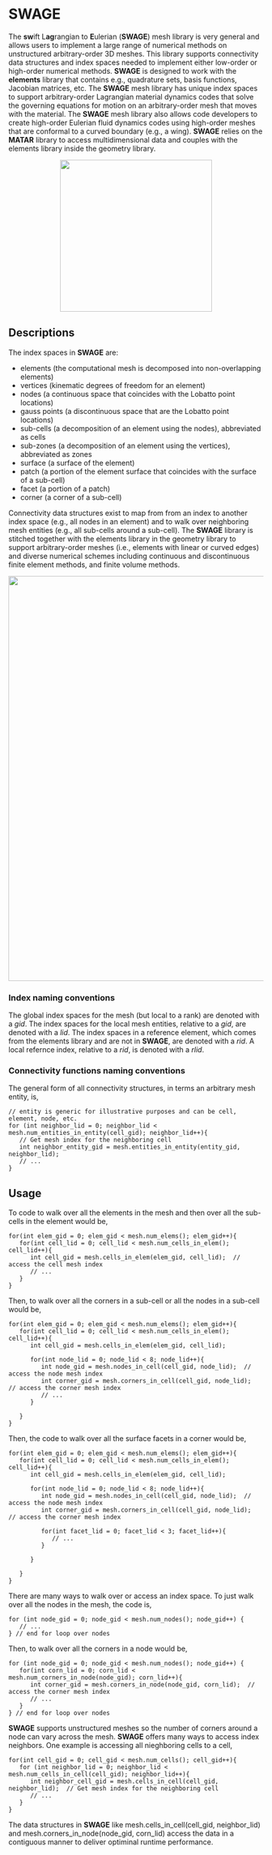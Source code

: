 # SWAGE
The **sw**ift L**ag**rangian to **E**ulerian (**SWAGE**) mesh library is very general and allows users to implement a large range of numerical methods on unstructured arbitrary-order 3D meshes.  This library supports connectivity data structures and index spaces needed to implement either low-order or high-order numerical methods.  **SWAGE** is designed to work with the **elements** library that contains e.g., quadrature sets, basis functions, Jacobian matrices, etc.  The **SWAGE** mesh library has unique index spaces to support arbitrary-order Lagrangian material dynamics codes that solve the governing equations for motion on an arbitrary-order mesh that moves with the material.  The **SWAGE** mesh library also allows code developers to create high-order Eulerian fluid dynamics codes using high-order meshes that are conformal to a curved boundary (e.g., a wing).  **SWAGE** relies on the **MATAR** library to access multidimensional data and couples with the elements library inside the geometry library.     

<p align="center"><img src="https://github.com/lanl/ELEMENTS/blob/master/examples/figures/codeStructureSWAGE.png" width="300">

## Descriptions
The index spaces in **SWAGE** are:

* elements (the computational mesh is decomposed into non-overlapping elements)
* vertices (kinematic degrees of freedom for an element)
* nodes (a continuous space that coincides with the Lobatto point locations)
* gauss points (a discontinuous space that are the Lobatto point locations)
* sub-cells (a decomposition of an element using the nodes), abbreviated as cells
* sub-zones (a decomposition of an element using the vertices), abbreviated as zones
* surface (a surface of the element)
* patch (a portion of the element surface that coincides with the surface of a sub-cell)
* facet (a portion of a patch)
* corner (a corner of a sub-cell)

Connectivity data structures exist to map from from an index to another index space (e.g., all nodes in an element) and to walk over neighboring mesh entities (e.g., all sub-cells around a sub-cell).  The **SWAGE** library is stitched together with the elements library in the geometry library to support arbitrary-order meshes (i.e., elements with linear or curved edges) and diverse numerical schemes including continuous and discontinuous finite element methods, and finite volume methods.  

<p align="center"><img src="https://github.com/lanl/ELEMENTS/blob/master/examples/figures/Data-structures-ELEMENTS.png" width="800">


### Index naming conventions
The global index spaces for the mesh (but local to a rank) are denoted with a _gid_.  The index spaces for the local mesh entities, relative to a _gid_, are denoted with a _lid_.  The index spaces in a reference element, which comes from the elements library and are not in **SWAGE**, are denoted with a _rid_.  A local refernce index, relative to a _rid_, is denoted with a _rlid_.

### Connectivity functions naming conventions
The general form of all connectivity structures, in terms an arbitrary mesh entity, is,

```
// entity is generic for illustrative purposes and can be cell, element, node, etc.
for (int neighbor_lid = 0; neighbor_lid < mesh.num_entities_in_entity(cell_gid); neighbor_lid++){
   // Get mesh index for the neighboring cell
   int neighbor_entity_gid = mesh.entities_in_entity(entity_gid, neighbor_lid); 
   // ...
}
```


## Usage
To code to walk over all the elements in the mesh and then over all the sub-cells in the element would be, 
```
for(int elem_gid = 0; elem_gid < mesh.num_elems(); elem_gid++){
   for(int cell_lid = 0; cell_lid < mesh.num_cells_in_elem(); cell_lid++){ 
      int cell_gid = mesh.cells_in_elem(elem_gid, cell_lid);  // access the cell mesh index 
      // ...
   }
}
```

Then, to walk over all the corners in a sub-cell or all the nodes in a sub-cell would be, 

```
for(int elem_gid = 0; elem_gid < mesh.num_elems(); elem_gid++){
   for(int cell_lid = 0; cell_lid < mesh.num_cells_in_elem(); cell_lid++){
      int cell_gid = mesh.cells_in_elem(elem_gid, cell_lid);
      
      for(int node_lid = 0; node_lid < 8; node_lid++){
         int node_gid = mesh.nodes_in_cell(cell_gid, node_lid);  // access the node mesh index
         int corner_gid = mesh.corners_in_cell(cell_gid, node_lid);  // access the corner mesh index
         // ...
      }
      
   }   
}
```

Then, the code to walk over all the surface facets in a corner would be,

```
for(int elem_gid = 0; elem_gid < mesh.num_elems(); elem_gid++){
   for(int cell_lid = 0; cell_lid < mesh.num_cells_in_elem(); cell_lid++){
      int cell_gid = mesh.cells_in_elem(elem_gid, cell_lid);
      
      for(int node_lid = 0; node_lid < 8; node_lid++){
         int node_gid = mesh.nodes_in_cell(cell_gid, node_lid);  // access the node mesh index
         int corner_gid = mesh.corners_in_cell(cell_gid, node_lid);  // access the corner mesh index
         
         for(int facet_lid = 0; facet_lid < 3; facet_lid++){
            // ...
         }
         
      }
      
   }   
}
```

There are many ways to walk over or access an index space. To just walk over all the nodes in the mesh, the code is,

```
for (int node_gid = 0; node_gid < mesh.num_nodes(); node_gid++) {
   // ...
} // end for loop over nodes
```

Then, to walk over all the corners in a node would be,

```
for (int node_gid = 0; node_gid < mesh.num_nodes(); node_gid++) {
   for(int corn_lid = 0; corn_lid < mesh.num_corners_in_node(node_gid); corn_lid++){
      int corner_gid = mesh.corners_in_node(node_gid, corn_lid);  // access the corner mesh index
      // ...
   }   
} // end for loop over nodes
```

**SWAGE** supports unstructured meshes so the number of corners around a node can vary across the mesh.  **SWAGE** offers many ways to access index neighbors.  One example is accessing all nieghboring cells to a cell,

```
for(int cell_gid = 0; cell_gid < mesh.num_cells(); cell_gid++){
   for (int neighbor_lid = 0; neighbor_lid < mesh.num_cells_in_cell(cell_gid); neighbor_lid++){
      int neighbor_cell_gid = mesh.cells_in_cell(cell_gid, neighbor_lid);  // Get mesh index for the neighboring cell
      // ...
   }
}   
```

The data structures in **SWAGE** like mesh.cells_in_cell(cell_gid, neighbor_lid) and mesh.corners_in_node(node_gid, corn_lid) access the data in a contiguous manner to deliver optiminal runtime performance.  

   

